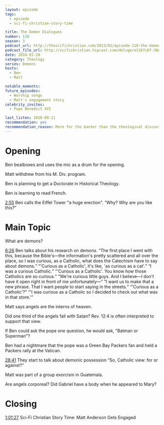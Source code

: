 ```yaml
---
layout: episode
tags:
  - episode
  - sci-fi-christian-story-time

title: The Demon Dialogues
number: 110
season: 3
podcast_url: http://thescifichristian.com/2013/01/episode-110-the-demon-dialogues/
podcast_file_url: http://scifichristian.hipcast.com/deluge/e1167c07-30e0-378b-3cbd-bf2f5e6a215f.mp3
date: 2018-01-28
category: Theology
series: Demons
hosts:
  - Ben
  - Matt

notable_moments:
future_episodes:
  - Worship songs
  - Matt's engagement story
celebrity_invites: 
  - Pope Benedict XVI

last_listen: 2018-09-11
recommendation: yes
recommendation_reason: More for the banter than the theological discussion.
---
```

# Opening
Ben beatboxes and uses the mic as a drum for the opening. 

Matt withdrew from his M. Div. program.

Ben is planning to get a Doctorate in Historical Theology.

Ben is learning to read French.

<div class="quote">
  <a class="timestamp tag is-medium is-rounded is-primary" href="http://scifichristian.hipcast.com/deluge/e1167c07-30e0-378b-3cbd-bf2f5e6a215f.mp3#t=00:02:55">2:55</a>
  <span class="quote-context is-size-6">Ben calls the Eiffel Tower "a huge erection".</span>
  <q class="matt">Why? Why are you like this?</q>
</div>


# Main Topic
What are demons? 

<div class="quote">
  <a class="timestamp tag is-medium is-rounded is-primary" href="http://scifichristian.hipcast.com/deluge/e1167c07-30e0-378b-3cbd-bf2f5e6a215f.mp3#t=00:06:26">6:26</a>
  <span class="quote-context is-size-6">Ben talks about his research on demons.</span>
  <q class="ben">The first place I went with this, because the Bible's—the information's pretty scattered and all over the place, so I was curious, as a Catholic, what does the Catechism have to say about demons.</q>
  <q class="matt">'Curious as a Catholic', it's like, 'as curious as a cat'.</q>
  <q class="ben">I was a curious Catholic.</q>
  <q class="matt">'Curious as a Catholic'. You know how those Catholics are so curious.</q>
  <q class="ben">We're curious little guys. And I believe—I don't have it open right in front of me unfortunately—</q>
  <q class="matt">I want us to make that a new phrase. That I want people to start saying in the streets.</q>
  <q class="ben">'Curious as a Catholic'?</q>
  <q class="matt">'I was curious as a Catholic so I decided to check out what was in that store.'</q>
</div>

Matt says angels are the interns of heaven. 

Did one third of the angels fall with Satan? Rev. 12:4 is often interpreted to support that view. 

If Ben could ask the pope one question, he would ask, "Batman or Superman"? 

Ben had a nightmare that the pope was a Green Bay Packers fan and held a Packers rally at the Vatican. 

<div class="quote">
  <a class="timestamp tag is-medium is-rounded is-primary" href="http://scifichristian.hipcast.com/deluge/e1167c07-30e0-378b-3cbd-bf2f5e6a215f.mp3#t=00:28:41">28:41</a>
  <span class="quote-context is-size-6">They start to talk about demonic possession</span>
  <q class="matt">So, Catholic view: for or against?</q>
</div>

Matt was part of a group exorcism in Guatemala. 

Are angels corporeal? Did Gabriel have a body when he appeared to Mary? 



# Closing
<a class="timestamp tag is-medium is-rounded is-primary" href="http://scifichristian.hipcast.com/deluge/e1167c07-30e0-378b-3cbd-bf2f5e6a215f.mp3#t=01:01:27">1:01:27</a> Sci-Fi Christian Story Time: Matt Anderson Gets Engaged
